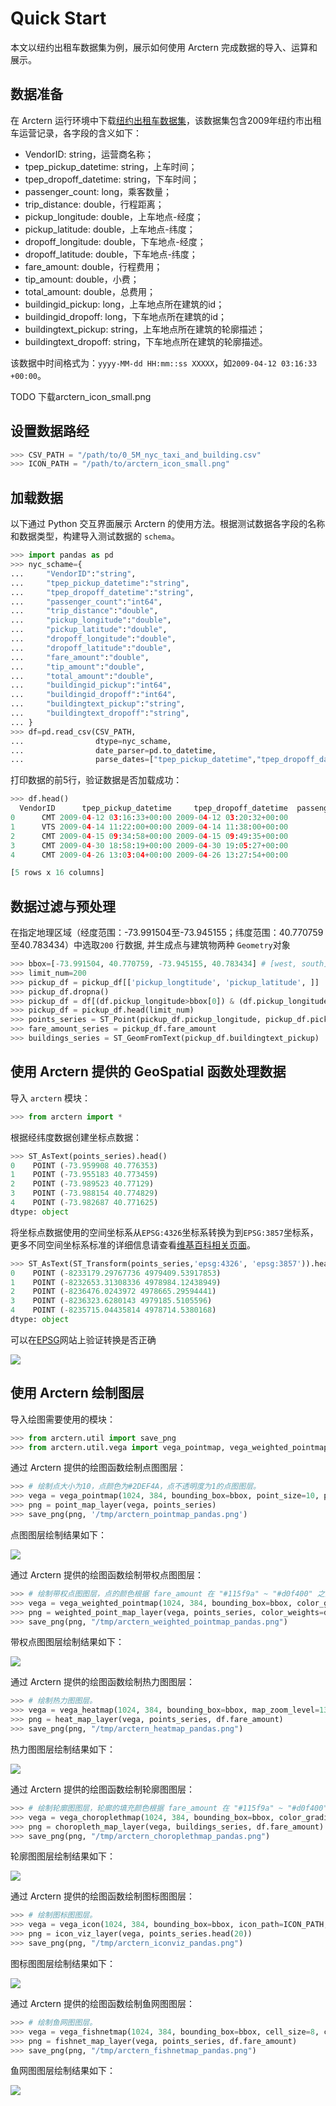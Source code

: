 # Quick Start

本文以纽约出租车数据集为例，展示如何使用 Arctern 完成数据的导入、运算和展示。

## 数据准备

在 Arctern 运行环境中下载[纽约出租车数据集](https://media.githubusercontent.com/media/zilliztech/arctern-resources/benchmarks/benchmarks/dataset/nyc_taxi/0_2M_nyc_taxi_and_building/0_2M_nyc_taxi_and_building.csv)，该数据集包含2009年纽约市出租车运营记录，各字段的含义如下：

- VendorID: string，运营商名称；
- tpep_pickup_datetime: string，上车时间；
- tpep_dropoff_datetime: string，下车时间；
- passenger_count: long，乘客数量；
- trip_distance: double，行程距离；
- pickup_longitude: double，上车地点-经度；
- pickup_latitude: double，上车地点-纬度；
- dropoff_longitude: double，下车地点-经度；
- dropoff_latitude: double，下车地点-纬度；
- fare_amount: double，行程费用；
- tip_amount: double，小费；
- total_amount: double，总费用；
- buildingid_pickup: long，上车地点所在建筑的id；
- buildingid_dropoff: long，下车地点所在建筑的id；
- buildingtext_pickup: string，上车地点所在建筑的轮廓描述；
- buildingtext_dropoff: string，下车地点所在建筑的轮廓描述。

该数据中时间格式为：`yyyy-MM-dd HH:mm::ss XXXXX`，如`2009-04-12 03:16:33 +00:00`。

TODO 下载arctern_icon_small.png

## 设置数据路经
```python
>>> CSV_PATH = "/path/to/0_5M_nyc_taxi_and_building.csv"
>>> ICON_PATH = "/path/to/arctern_icon_small.png"
```

## 加载数据

以下通过 Python 交互界面展示 Arctern 的使用方法。根据测试数据各字段的名称和数据类型，构建导入测试数据的 `schema`。

```python
>>> import pandas as pd
>>> nyc_schame={
...     "VendorID":"string",
...     "tpep_pickup_datetime":"string",
...     "tpep_dropoff_datetime":"string",
...     "passenger_count":"int64",
...     "trip_distance":"double",
...     "pickup_longitude":"double",
...     "pickup_latitude":"double",
...     "dropoff_longitude":"double",
...     "dropoff_latitude":"double",
...     "fare_amount":"double",
...     "tip_amount":"double",
...     "total_amount":"double",
...     "buildingid_pickup":"int64",
...     "buildingid_dropoff":"int64",
...     "buildingtext_pickup":"string",
...     "buildingtext_dropoff":"string",
... }
>>> df=pd.read_csv(CSV_PATH,
...                dtype=nyc_schame,
...                date_parser=pd.to_datetime,
...                parse_dates=["tpep_pickup_datetime","tpep_dropoff_datetime"])
```

打印数据的前5行，验证数据是否加载成功：

```python
>>> df.head()
  VendorID      tpep_pickup_datetime     tpep_dropoff_datetime  passenger_count  ...  buildingid_pickup  buildingid_dropoff  buildingtext_pickup                               buildingtext_dropoff
0      CMT 2009-04-12 03:16:33+00:00 2009-04-12 03:20:32+00:00                1  ...                  0                   0                 <NA>                                               <NA>
1      VTS 2009-04-14 11:22:00+00:00 2009-04-14 11:38:00+00:00                1  ...                  0              150047                 <NA>  POLYGON ((-73.9833003295812 40.7590607716671,-...
2      CMT 2009-04-15 09:34:58+00:00 2009-04-15 09:49:35+00:00                1  ...                  0                   0                 <NA>                                               <NA>
3      CMT 2009-04-30 18:58:19+00:00 2009-04-30 19:05:27+00:00                1  ...                  0              365034                 <NA>  POLYGON ((-73.9822052908304 40.7588972120254,-...
4      CMT 2009-04-26 13:03:04+00:00 2009-04-26 13:27:54+00:00                1  ...                  0                   0                 <NA>                                               <NA>

[5 rows x 16 columns]
```

## 数据过滤与预处理

在指定地理区域（经度范围：-73.991504至-73.945155；纬度范围：40.770759至40.783434）中选取`200` 行数据, 并生成点与建筑物两种 `Geometry`对象

```python
>>> bbox=[-73.991504, 40.770759, -73.945155, 40.783434] # [west, south]
>>> limit_num=200
>>> pickup_df = pickup_df[['pickup_longtitude', 'pickup_latitude', ]]
>>> pickup_df.dropna()
>>> pickup_df = df[(df.pickup_longitude>bbox[0]) & (df.pickup_longitude<bbox[2]) & (df.pickup_latitude>bbox[1]) & (df.pickup_latitude<bbox[3])]
>>> pickup_df = pickup_df.head(limit_num)
>>> points_series = ST_Point(pickup_df.pickup_longitude, pickup_df.pickup_latitude)
>>> fare_amount_series = pickup_df.fare_amount
>>> buildings_series = ST_GeomFromText(pickup_df.buildingtext_pickup)
```
                                                                                                                                                       
## 使用 Arctern 提供的 GeoSpatial 函数处理数据

导入 `arctern` 模块：

```python
>>> from arctern import *
```

根据经纬度数据创建坐标点数据：

```python
>>> ST_AsText(points_series).head()
0    POINT (-73.959908 40.776353)
1    POINT (-73.955183 40.773459)
2    POINT (-73.989523 40.77129)
3    POINT (-73.988154 40.774829)
4    POINT (-73.982687 40.771625)
dtype: object
```

将坐标点数据使用的空间坐标系从`EPSG:4326`坐标系转换为到`EPSG:3857`坐标系，更多不同空间坐标系标准的详细信息请查看[维基百科相关页面](https://en.wikipedia.org/wiki/Spatial_reference_system)。

```python
>>> ST_AsText(ST_Transform(points_series,'epsg:4326', 'epsg:3857')).head()
0    POINT (-8233179.29767736 4979409.53917853)
1    POINT (-8232653.31308336 4978984.12438949)
2    POINT (-8236476.0243972 4978665.29594441)
3    POINT (-8236323.6280143 4979185.5105596)
4    POINT (-8235715.04435814 4978714.5380168)
dtype: object
```
可以在[EPSG](http://epsg.io/transform#s_srs=4326&t_srs=3857)网站上验证转换是否正确

![](../../../../img/quickstart/epsg-4326-to-3857-example.png)


## 使用 Arctern 绘制图层

导入绘图需要使用的模块：

```python
>>> from arctern.util import save_png
>>> from arctern.util.vega import vega_pointmap, vega_weighted_pointmap, vega_heatmap, vega_choroplethmap, vega_icon
```

通过 Arctern 提供的绘图函数绘制点图图层：

```python
>>> # 绘制点大小为10，点颜色为#2DEF4A，点不透明度为1的点图图层。
>>> vega = vega_pointmap(1024, 384, bounding_box=bbox, point_size=10, point_color="#2DEF4A", opacity=1, coordinate_system="EPSG:4326")
>>> png = point_map_layer(vega, points_series)
>>> save_png(png, '/tmp/arctern_pointmap_pandas.png')
```

点图图层绘制结果如下：

![](../../../../img/quickstart/arctern_pointmap_pandas.png)

通过 Arctern 提供的绘图函数绘制带权点图图层：

```python
>>> # 绘制带权点图图层，点的颜色根据 fare_amount 在 "#115f9a" ~ "#d0f400" 之间变化，点的大小根据 total_amount 在 15 ~ 50 之间变化。
>>> vega = vega_weighted_pointmap(1024, 384, bounding_box=bbox, color_gradient=["#115f9a", "#d0f400"], color_bound=[1, 50], size_bound=[3, 15], opacity=1.0, coordinate_system="EPSG:4326")
>>> png = weighted_point_map_layer(vega, points_series, color_weights=df.fare_amount, size_weights=df.total_amount)
>>> save_png(png, "/tmp/arctern_weighted_pointmap_pandas.png")
```

带权点图图层绘制结果如下：

![](../../../../img/quickstart/arctern_weighted_pointmap_pandas.png)

通过 Arctern 提供的绘图函数绘制热力图图层：

```python
>>> # 绘制热力图图层。
>>> vega = vega_heatmap(1024, 384, bounding_box=bbox, map_zoom_level=13.0, coordinate_system="EPSG:4326")
>>> png = heat_map_layer(vega, points_series, df.fare_amount)
>>> save_png(png, "/tmp/arctern_heatmap_pandas.png")
```

热力图图层绘制结果如下：

![](../../../../img/quickstart/arctern_heatmap_pandas.png)

通过 Arctern 提供的绘图函数绘制轮廓图图层：

```python
>>> # 绘制轮廓图图层，轮廓的填充颜色根据 fare_amount 在 "#115f9a" ~ "#d0f400" 之间变化。
>>> vega = vega_choroplethmap(1024, 384, bounding_box=bbox, color_gradient=["#115f9a", "#d0f400"], color_bound=[2.5, 5], opacity=1.0, coordinate_system="EPSG:4326")
>>> png = choropleth_map_layer(vega, buildings_series, df.fare_amount)
>>> save_png(png, "/tmp/arctern_choroplethmap_pandas.png")
```

轮廓图图层绘制结果如下：

![](../../../../img/quickstart/arctern_choroplethmap_pandas.png)

通过 Arctern 提供的绘图函数绘制图标图图层：

```python
>>> # 绘制图标图图层。
>>> vega = vega_icon(1024, 384, bounding_box=bbox, icon_path=ICON_PATH, coordinate_system="EPSG:4326")
>>> png = icon_viz_layer(vega, points_series.head(20))
>>> save_png(png, "/tmp/arctern_iconviz_pandas.png")
```

图标图图层绘制结果如下：

![](../../../../img/quickstart/arctern_iconviz_pandas.png)


通过 Arctern 提供的绘图函数绘制鱼网图图层：

```python
>>> # 绘制鱼网图图层。
>>> vega = vega_fishnetmap(1024, 384, bounding_box=bbox, cell_size=8, cell_spacing=1, opacity=1.0, coordinate_system="EPSG:4326")
>>> png = fishnet_map_layer(vega, points_series, df.fare_amount)
>>> save_png(png, "/tmp/arctern_fishnetmap_pandas.png")
```

鱼网图图层绘制结果如下：

![](../../../../img/quickstart/arctern_fishnetmap_pandas.png)
